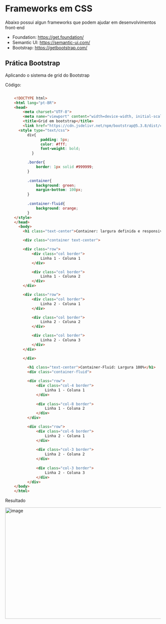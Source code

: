 # Frameworks em CSS
Abaixo possui algun frameworks que podem ajudar em desenvolvimentos front-end
- Foundation: https://get.foundation/
- Semantic UI: https://semantic-ui.com/
- Bootstrap: https://getbootstrap.com/

## Prática Bootstrap
Aplicando o sistema de grid do Bootstrap

Código:


```html

    <!DOCTYPE html>
    <html lang="pt-BR">
    <head>
        <meta charset="UTF-8">
        <meta name="viewport" content="width=device-width, initial-scale=1.0">
        <title>Grid em bootstrap</title>
        <link href="https://cdn.jsdelivr.net/npm/bootstrap@5.3.8/dist/css/bootstrap.min.css" rel="stylesheet" integrity="sha384-                  sRIl4kxILFvY47J16cr9ZwB07vP4J8+LH7qKQnuqkuIAvNWLzeN8tE5YBujZqJLB" crossorigin="anonymous">
      <style type="text/css">
          div{
                padding: 5px;
                color: #fff;
                font-weight: bold;
            }

          .border{
              border: 1px solid #999999;
          }
  
          .container{
              background: green;
              margin-bottom: 100px;
          }
  
          .container-fluid{
              background: orange;
          }
    </style>
    </head>
      <body>
        <h1 class="text-center">Container: largura definida e responsiva</h1>

        <div class="container text-center">

        <div class="row">
            <div class="col border">
                Linha 1 - Coluna 1
            </div>

            <div class="col border">
                Linha 1 - Coluna 2
            </div>
        </div>

        <div class="row">
            <div class="col border">
                Linha 2 - Coluna 1
            </div>

            <div class="col border">
                Linha 2 - Coluna 2
            </div>

            <div class="col border">
                Linha 2 - Coluna 3
            </div>
        </div>

        </div>
        
          <h1 class="text-center">Container-Fluid: Largura 100%</h1>
          <div class="container-fluid">

          <div class="row">
              <div class="col-4 border">
                  Linha 1 - Coluna 1
              </div>
  
              <div class="col-8 border">
                  Linha 1 - Coluna 2
              </div>
          </div>

          <div class="row">
              <div class="col-6 border">
                  Linha 2 - Coluna 1
              </div>
  
              <div class="col-3 border">
                  Linha 2 - Coluna 2
              </div>
  
              <div class="col-3 border">
                  Linha 2 - Coluna 3
              </div>
          </div>
    </body>
    </html>
```
Resultado


<img  width="679" height="360" alt="image" src="https://github.com/user-attachments/assets/45137286-10c3-431a-8b5b-55d2c869c002" />
